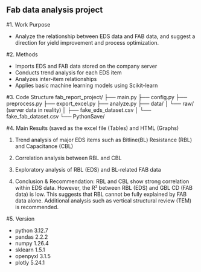 ## Fab data analysis project
#1. Work Purpose
- Analyze the relationship between EDS data and FAB data, and suggest a direction for yield improvement and process optimization.

#2. Methods
- Imports EDS and FAB data stored on the company server
- Conducts trend analysis for each EDS item
- Analyzes inter-item relationships
- Applies basic machine learning models using Scikit-learn

#3. Code Structure
fab_report_project/
├── main.py
├── config.py
├── preprocess.py
├── export_excel.py
├── analyze.py
├── data/
│   └── raw/ (server data in reality)
│       ├── fake_eds_dataset.csv
│       └── fake_fab_dataset.csv
└── PythonSave/

#4. Main Results (saved as the excel file (Tables) and HTML (Graphs)
 1) Trend analysis of major EDS items such as Bitline(BL) Resistance (RBL) and Capacitance (CBL)

 2) Correlation analysis between RBL and CBL

 3) Exploratory analysis of RBL (EDS) and BL-related FAB data

 4) Conclusion & Recommendation:
  RBL and CBL show strong correlation within EDS data.
  However, the R² between RBL (EDS) and GBL CD (FAB data) is low.
  This suggests that RBL cannot be fully explained by FAB data alone.
  Additional analysis such as vertical structural review (TEM) is recommended.
 
#5. Version
   - python 3.12.7
   - pandas 2.2.2
   - numpy 1.26.4
   - sklearn 1.5.1
   - openpyxl 3.1.5
   - plotly 5.24.1
